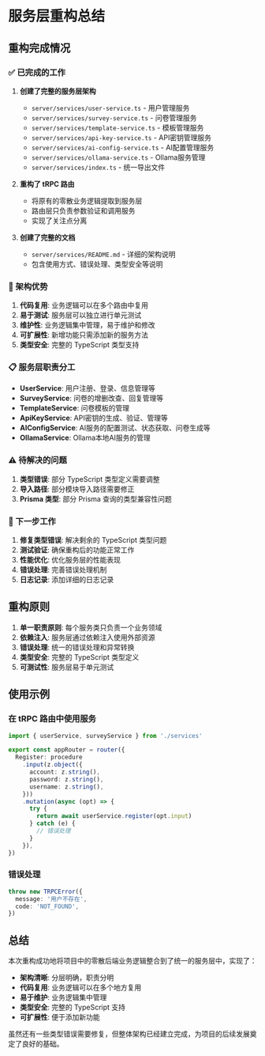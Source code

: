# 服务层重构总结

## 重构完成情况

### ✅ 已完成的工作

1. **创建了完整的服务层架构**
   - `server/services/user-service.ts` - 用户管理服务
   - `server/services/survey-service.ts` - 问卷管理服务
   - `server/services/template-service.ts` - 模板管理服务
   - `server/services/api-key-service.ts` - API密钥管理服务
   - `server/services/ai-config-service.ts` - AI配置管理服务
   - `server/services/ollama-service.ts` - Ollama服务管理
   - `server/services/index.ts` - 统一导出文件

2. **重构了 tRPC 路由**
   - 将原有的零散业务逻辑提取到服务层
   - 路由层只负责参数验证和调用服务
   - 实现了关注点分离

3. **创建了完整的文档**
   - `server/services/README.md` - 详细的架构说明
   - 包含使用方式、错误处理、类型安全等说明

### 🔧 架构优势

1. **代码复用**: 业务逻辑可以在多个路由中复用
2. **易于测试**: 服务层可以独立进行单元测试
3. **维护性**: 业务逻辑集中管理，易于维护和修改
4. **可扩展性**: 新增功能只需添加新的服务方法
5. **类型安全**: 完整的 TypeScript 类型支持

### 📋 服务层职责分工

- **UserService**: 用户注册、登录、信息管理等
- **SurveyService**: 问卷的增删改查、回复管理等
- **TemplateService**: 问卷模板的管理
- **ApiKeyService**: API密钥的生成、验证、管理等
- **AIConfigService**: AI服务的配置测试、状态获取、问卷生成等
- **OllamaService**: Ollama本地AI服务的管理

### ⚠️ 待解决的问题

1. **类型错误**: 部分 TypeScript 类型定义需要调整
2. **导入路径**: 部分模块导入路径需要修正
3. **Prisma 类型**: 部分 Prisma 查询的类型兼容性问题

### 🚀 下一步工作

1. **修复类型错误**: 解决剩余的 TypeScript 类型问题
2. **测试验证**: 确保重构后的功能正常工作
3. **性能优化**: 优化服务层的性能表现
4. **错误处理**: 完善错误处理机制
5. **日志记录**: 添加详细的日志记录

## 重构原则

1. **单一职责原则**: 每个服务类只负责一个业务领域
2. **依赖注入**: 服务层通过依赖注入使用外部资源
3. **错误处理**: 统一的错误处理和异常转换
4. **类型安全**: 完整的 TypeScript 类型定义
5. **可测试性**: 服务层易于单元测试

## 使用示例

### 在 tRPC 路由中使用服务

```typescript
import { userService, surveyService } from './services'

export const appRouter = router({
  Register: procedure
    .input(z.object({
      account: z.string(),
      password: z.string(),
      username: z.string(),
    }))
    .mutation(async (opt) => {
      try {
        return await userService.register(opt.input)
      } catch (e) {
        // 错误处理
      }
    }),
})
```

### 错误处理

```typescript
throw new TRPCError({
  message: '用户不存在',
  code: 'NOT_FOUND',
})
```

## 总结

本次重构成功地将项目中的零散后端业务逻辑整合到了统一的服务层中，实现了：

- **架构清晰**: 分层明确，职责分明
- **代码复用**: 业务逻辑可以在多个地方复用
- **易于维护**: 业务逻辑集中管理
- **类型安全**: 完整的 TypeScript 支持
- **可扩展性**: 便于添加新功能

虽然还有一些类型错误需要修复，但整体架构已经建立完成，为项目的后续发展奠定了良好的基础。
